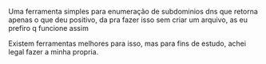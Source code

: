 Uma ferramenta simples para enumeração de subdominios dns que retorna apenas o que deu positivo, da pra fazer isso sem criar um arquivo, as eu prefiro q funcione assim

Existem ferramentas melhores para isso, mas para fins de estudo, achei legal fazer a minha propria.

